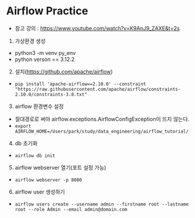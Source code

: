 # Airflow Practice
- 참고 강의 : https://www.youtube.com/watch?v=K9AnJ9_ZAXE&t=2s

1. 가상환경 생성
  - python3 -m venv py_env
  - python verson == 3.12.2

2. 설치(https://github.com/apache/airflow)
  - ```pip install 'apache-airflow==2.10.0' --constraint "https://raw.githubusercontent.com/apache/airflow/constraints-2.10.0/constraints-3.8.txt"```

3. airflow 환경변수 설정
- 절대경로로 써야 airflow.exceptions.AirflowConfigException이 뜨지 않는다.
- ```export AIRFLOW_HOME=/Users/park/study/data_engineering/airflow_tutorial/```

4. db 초기화
- ```airflow db init```

5. airflow webserver 열기(포트 설정 가능)
- ```airflow webserver -p 8080```

6. airflow user 생성하기
- ```airflow users create --username admin --firstname root --lastname root --role Admin --email admin@domain.com```
